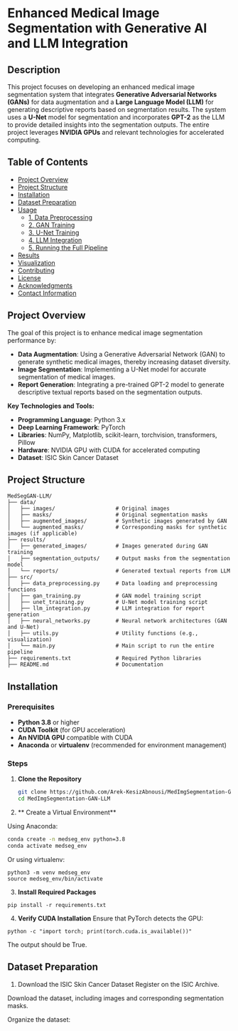 # Enhanced Medical Image Segmentation with Generative AI and LLM Integration

## Description

This project focuses on developing an enhanced medical image segmentation system that integrates **Generative Adversarial Networks (GANs)** for data augmentation and a **Large Language Model (LLM)** for generating descriptive reports based on segmentation results. The system uses a **U-Net** model for segmentation and incorporates **GPT-2** as the LLM to provide detailed insights into the segmentation outputs. The entire project leverages **NVIDIA GPUs** and relevant technologies for accelerated computing.

## Table of Contents

- [Project Overview](#project-overview)
- [Project Structure](#project-structure)
- [Installation](#installation)
- [Dataset Preparation](#dataset-preparation)
- [Usage](#usage)
  - [1. Data Preprocessing](#1-data-preprocessing)
  - [2. GAN Training](#2-gan-training)
  - [3. U-Net Training](#3-u-net-training)
  - [4. LLM Integration](#4-llm-integration)
  - [5. Running the Full Pipeline](#5-running-the-full-pipeline)
- [Results](#results)
- [Visualization](#visualization)
- [Contributing](#contributing)
- [License](#license)
- [Acknowledgments](#acknowledgments)
- [Contact Information](#contact-information)

## Project Overview

The goal of this project is to enhance medical image segmentation performance by:

- **Data Augmentation**: Using a Generative Adversarial Network (GAN) to generate synthetic medical images, thereby increasing dataset diversity.
- **Image Segmentation**: Implementing a U-Net model for accurate segmentation of medical images.
- **Report Generation**: Integrating a pre-trained GPT-2 model to generate descriptive textual reports based on the segmentation outputs.

**Key Technologies and Tools:**

- **Programming Language**: Python 3.x
- **Deep Learning Framework**: PyTorch
- **Libraries**: NumPy, Matplotlib, scikit-learn, torchvision, transformers, Pillow
- **Hardware**: NVIDIA GPU with CUDA for accelerated computing
- **Dataset**: ISIC Skin Cancer Dataset

## Project Structure
```plaintext
MedSegGAN-LLM/
├── data/
│   ├── images/                   # Original images
│   ├── masks/                    # Original segmentation masks
│   ├── augmented_images/         # Synthetic images generated by GAN
│   └── augmented_masks/          # Corresponding masks for synthetic images (if applicable)
├── results/
│   ├── generated_images/         # Images generated during GAN training
│   ├── segmentation_outputs/     # Output masks from the segmentation model
│   └── reports/                  # Generated textual reports from LLM
├── src/
│   ├── data_preprocessing.py     # Data loading and preprocessing functions
│   ├── gan_training.py           # GAN model training script
│   ├── unet_training.py          # U-Net model training script
│   ├── llm_integration.py        # LLM integration for report generation
│   ├── neural_networks.py        # Neural network architectures (GAN and U-Net)
│   ├── utils.py                  # Utility functions (e.g., visualization)
│   └── main.py                   # Main script to run the entire pipeline
├── requirements.txt              # Required Python libraries
├── README.md                     # Documentation
```

## Installation

### Prerequisites

- **Python 3.8** or higher
- **CUDA Toolkit** (for GPU acceleration)
- **An NVIDIA GPU** compatible with CUDA
- **Anaconda** or **virtualenv** (recommended for environment management)

### Steps

1. **Clone the Repository**

   ```bash
   git clone https://github.com/Arek-KesizAbnousi/MedImgSegmentation-GAN-LLM.git
   cd MedImgSegmentation-GAN-LLM

2. ** Create a Virtual Environment**

Using Anaconda:
```bash
conda create -n medseg_env python=3.8
conda activate medseg_env
```
Or using virtualenv:
```
python3 -m venv medseg_env
source medseg_env/bin/activate
```
3. **Install Required Packages**
```
pip install -r requirements.txt
```
4. **Verify CUDA Installation**
   Ensure that PyTorch detects the GPU:
```
python -c "import torch; print(torch.cuda.is_available())"
```
The output should be True.

## Dataset Preparation
1. Download the ISIC Skin Cancer Dataset
Register on the ISIC Archive.

Download the dataset, including images and corresponding segmentation masks.

Organize the dataset:


